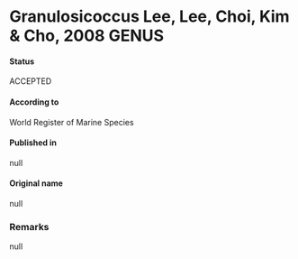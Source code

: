 # Granulosicoccus Lee, Lee, Choi, Kim & Cho, 2008 GENUS

#### Status
ACCEPTED

#### According to
World Register of Marine Species

#### Published in
null

#### Original name
null

### Remarks
null